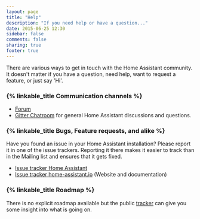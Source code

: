 ```yaml
---
layout: page
title: "Help"
description: "If you need help or have a question..."
date: 2015-06-25 12:30
sidebar: false
comments: false
sharing: true
footer: true
---
```


There are various ways to get in touch with the Home Assistant community. It doesn't matter if you have a question, need help, want to request a feature, or just say 'Hi'.

### {% linkable_title Communication channels %} 

 - [Forum](https://community.home-assistant.io/)
 - [Gitter Chatroom](https://gitter.im/balloob/home-assistant) for general Home Assistant discussions and questions.

### {% linkable_title Bugs, Feature requests, and alike %}

Have you found an issue in your Home Assistant installation? Please report it in one of the issue trackers. Reporting it there makes it easier to track than in the Mailing list and ensures that it gets fixed.

- [Issue tracker Home Assistant](https://github.com/balloob/home-assistant/issues)
- [Issue tracker home-assistant.io](https://github.com/balloob/home-assistant.io/issues) (Website and documentation)

### {% linkable_title Roadmap %}

There is no explicit roadmap available but the public [tracker](https://www.pivotaltracker.com/n/projects/1250084) can give you some insight into what is going on.
